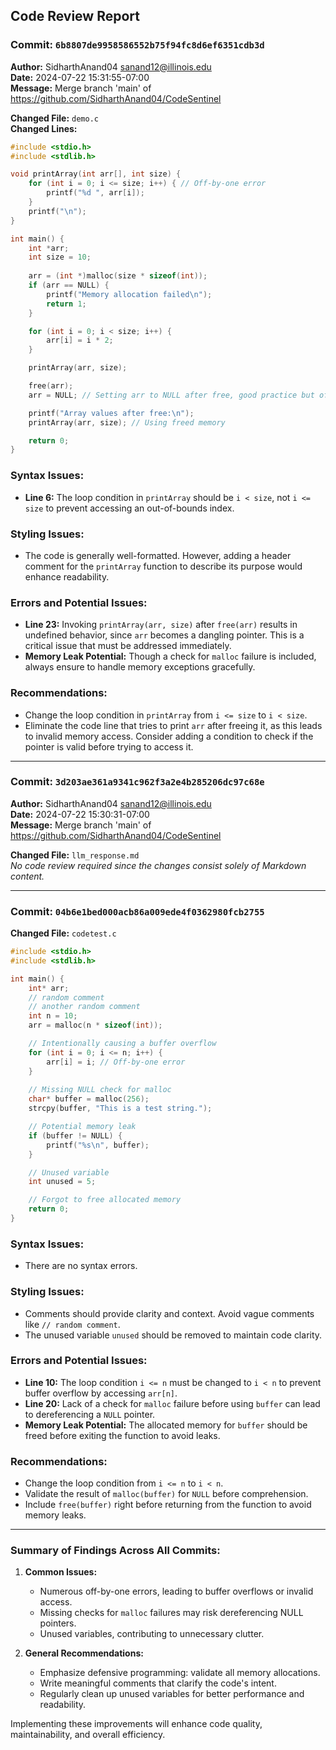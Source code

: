 ## Code Review Report

### Commit: `6b8807de9958586552b75f94fc8d6ef6351cdb3d`
**Author:** SidharthAnand04 <sanand12@illinois.edu>  
**Date:** 2024-07-22 15:31:55-07:00  
**Message:** Merge branch 'main' of https://github.com/SidharthAnand04/CodeSentinel  

**Changed File:** `demo.c`  
**Changed Lines:**
```c
#include <stdio.h>
#include <stdlib.h>

void printArray(int arr[], int size) {
    for (int i = 0; i <= size; i++) { // Off-by-one error
        printf("%d ", arr[i]);
    }
    printf("\n");
}

int main() {
    int *arr;
    int size = 10;
    
    arr = (int *)malloc(size * sizeof(int));
    if (arr == NULL) {
        printf("Memory allocation failed\n");
        return 1;
    }

    for (int i = 0; i < size; i++) {
        arr[i] = i * 2;
    }

    printArray(arr, size);

    free(arr);
    arr = NULL; // Setting arr to NULL after free, good practice but often forgotten

    printf("Array values after free:\n");
    printArray(arr, size); // Using freed memory

    return 0;
}
```

### Syntax Issues:
- **Line 6:** The loop condition in `printArray` should be `i < size`, not `i <= size` to prevent accessing an out-of-bounds index.

### Styling Issues:
- The code is generally well-formatted. However, adding a header comment for the `printArray` function to describe its purpose would enhance readability.

### Errors and Potential Issues:
- **Line 23:** Invoking `printArray(arr, size)` after `free(arr)` results in undefined behavior, since `arr` becomes a dangling pointer. This is a critical issue that must be addressed immediately.
- **Memory Leak Potential:** Though a check for `malloc` failure is included, always ensure to handle memory exceptions gracefully.

### Recommendations:
- Change the loop condition in `printArray` from `i <= size` to `i < size`.
- Eliminate the code line that tries to print `arr` after freeing it, as this leads to invalid memory access. Consider adding a condition to check if the pointer is valid before trying to access it.

---

### Commit: `3d203ae361a9341c962f3a2e4b285206dc97c68e`
**Author:** SidharthAnand04 <sanand12@illinois.edu>  
**Date:** 2024-07-22 15:30:31-07:00  
**Message:** Merge branch 'main' of https://github.com/SidharthAnand04/CodeSentinel  

**Changed File:** `llm_response.md`  
*No code review required since the changes consist solely of Markdown content.*

---

### Commit: `04b6e1bed000acb86a009ede4f0362980fcb2755`
**Changed File:** `codetest.c`
```c
#include <stdio.h>
#include <stdlib.h>

int main() {
    int* arr;
    // random comment
    // another random comment
    int n = 10;
    arr = malloc(n * sizeof(int));

    // Intentionally causing a buffer overflow
    for (int i = 0; i <= n; i++) {
        arr[i] = i; // Off-by-one error
    }
    
    // Missing NULL check for malloc
    char* buffer = malloc(256);
    strcpy(buffer, "This is a test string.");

    // Potential memory leak
    if (buffer != NULL) {
        printf("%s\n", buffer);
    }

    // Unused variable
    int unused = 5;

    // Forgot to free allocated memory
    return 0;
}
```

### Syntax Issues:
- There are no syntax errors.

### Styling Issues:
- Comments should provide clarity and context. Avoid vague comments like `// random comment`.
- The unused variable `unused` should be removed to maintain code clarity.

### Errors and Potential Issues:
- **Line 10:** The loop condition `i <= n` must be changed to `i < n` to prevent buffer overflow by accessing `arr[n]`.
- **Line 20:** Lack of a check for `malloc` failure before using `buffer` can lead to dereferencing a `NULL` pointer.
- **Memory Leak Potential:** The allocated memory for `buffer` should be freed before exiting the function to avoid leaks.

### Recommendations:
- Change the loop condition from `i <= n` to `i < n`.
- Validate the result of `malloc(buffer)` for `NULL` before comprehension.
- Include `free(buffer)` right before returning from the function to avoid memory leaks.

---

### Summary of Findings Across All Commits:
1. **Common Issues:**
   - Numerous off-by-one errors, leading to buffer overflows or invalid access.
   - Missing checks for `malloc` failures may risk dereferencing NULL pointers.
   - Unused variables, contributing to unnecessary clutter.

2. **General Recommendations:**
   - Emphasize defensive programming: validate all memory allocations.
   - Write meaningful comments that clarify the code's intent.
   - Regularly clean up unused variables for better performance and readability.

Implementing these improvements will enhance code quality, maintainability, and overall efficiency.